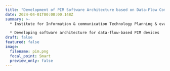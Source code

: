 ```yaml
---
title: "Development of PIM Software Architecture based on Data-Flow Computing <br> (Ongoing: 2024.04 - 2025.12)"
date: 2024-04-01T00:00:00.148Z
summary: >-
  * Institute for Information & communication Technology Planning & evaluation (IITP) 

  * D﻿eveloping software architecture for data-flow-based PIM devices
draft: false
featured: false
image:
  filename: pim.png
  focal_point: Smart
  preview_only: false
---
```

